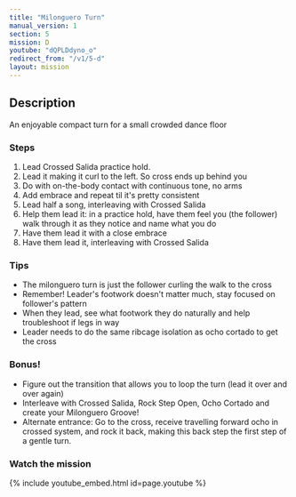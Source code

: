 ```yaml
---
title: "Milonguero Turn"
manual_version: 1
section: 5
mission: D
youtube: "dQPLDdyno_o"
redirect_from: "/v1/5-d"
layout: mission
---
```




## Description

An enjoyable compact turn for a small crowded dance floor

### Steps

1. Lead Crossed Salida practice hold. 
2. Lead it making it curl to the left. So cross ends up behind you
3. Do with on-the-body contact with continuous tone, no arms
4. Add embrace and repeat til it's pretty consistent
5. Lead half a song, interleaving with Crossed Salida
6. Help them lead it: in a practice hold, have them feel you (the follower) walk through it as they notice and name what you do
7. Have them lead it with a close embrace
8. Have them lead it, interleaving with Crossed Salida

### Tips

* The milonguero turn is just the follower curling the walk to the cross 
* Remember! Leader's footwork doesn't matter much, stay focused on follower's pattern
* When they lead, see what footwork they do naturally and help troubleshoot if legs in way
* Leader needs to do the same ribcage isolation as ocho cortado to get the cross

### Bonus!

* Figure out the transition that allows you to loop the turn (lead it over and over again)
* Interleave with Crossed Salida, Rock Step Open, Ocho Cortado and create your Milonguero Groove!
* Alternate entrance: Go to the cross, receive travelling forward ocho in crossed system, and rock it back, making this back step the first step of a gentle turn. 

### Watch the mission

{% include youtube_embed.html id=page.youtube %}


